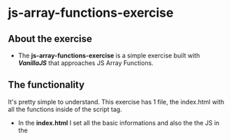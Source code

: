 # js-array-functions-exercise

## About the exercise

- The **js-array-functions-exercise** is a simple exercise built with **_VanillaJS_** that approaches JS Array Functions.

## The functionality

It's pretty simple to understand. 
This exercise has 1 file, the index.html with all the functions inside of the script tag.
- In the **index.html** I set all the basic informations and also the the JS in the <script> tag, over there you will see several functions such as 'filter', 'map', 'reduce' and 'sort' followed by some examples to simplify an understanding of each one of them.

## Getting started

1. Installation

- Clone the repo

      git clone https://github.com/euguilhermegirardi/array-cardio-exercise.git
      
2. Open the file

- Open the html file.


## Contributing

1.  Fork the project
2.  Create your feature branch (`git checkout -b feature/AmazingFeature`)
3.  Commit your changes (`git commit -m 'Add some AmazingFeature'`)
4.  Push to the branch (`git push origin feature/AmazingFeature`)
5.  Open a pull request

